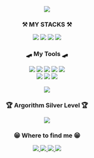<div align=center>
  <img src="https://capsule-render.vercel.app/api?type=waving&color=auto&height=200&section=header&text=Welcome!&fontSize=90" />
</div>

<div align=center>
  <h3> ⚒️ MY STACKS ⚒️</h3>
  <img src ="https://img.shields.io/badge/Python-3776AB.svg?&style=flat-square&logo=python&logoColor=white"/>
  <img src ="https://img.shields.io/badge/C-A8B9CC.svg?&style=flat-square&logo=C&logoColor=white"/>
  <img src ="https://img.shields.io/badge/Kotlin-7F52FF.svg?&style=flat-square&logo=Kotlin&logoColor=white"/>
  <img src ="https://img.shields.io/badge/Jetpack Compose-4285F4.svg?&style=flat-square&logo=Jetpack Compose&logoColor=white"/> 
</div>

<div align=center>
  <h3> 🛹 My Tools 🛹 </h3>
  <img src ="https://img.shields.io/badge/Android Studio-3DDC84.svg?&style=flat-square&logo=Android Studio&logoColor=white"/> 
  <img src ="https://img.shields.io/badge/Notion-000000.svg?&style=flat-square&logo=Notion&logoColor=white"/>
  <img src ="https://img.shields.io/badge/Figma-F24E1E.svg?&style=flat-square&logo=Figma&logoColor=white"/> 
  <img src ="https://img.shields.io/badge/GitHub-181717.svg?&style=flat-square&logo=GitHub&logoColor=white"/>
  <img src ="https://img.shields.io/badge/Visual Studio Code-007ACC.svg?&style=flat-square&logo=Visual Studio Code&logoColor=white"/> <br>
  <img src ="https://img.shields.io/badge/Google Colab-F9AB00.svg?&style=flat-square&logo=Google Colab&logoColor=white"/> 
  <img src ="https://img.shields.io/badge/GitKraken-179287.svg?&style=flat-square&logo=GitKraken&logoColor=white"/>
  <img src ="https://img.shields.io/badge/Intellij IDEA-000000.svg?&style=flat-square&logo=Intellij IDEA&logoColor=white"/>
</div>

<div align=center>
  <br>
  <img src="https://github-readme-stats.vercel.app/api?username=stev3j&show_icons=true"/>
</div>

<div align=center>
  <h3> 🏆 Argorithm Silver Level 🏆 </h3>
  <img src="http://mazassumnida.wtf/api/v2/generate_badge?boj=sw613"/>
</div>

<div align=center>
  <h3> 😁 Where to find me 😁 </h3>
  <a href="https://github.com/stev3j">
    <img src="https://img.shields.io/badge/GitHub-181717?style=for-the-badge&logo=GitHub&logoColor=white">
  </a>
  <a href="https://www.instagram.com/stev3_j/"> 
    <img src="https://img.shields.io/badge/Instagram-E4405F?style=for-the-badge&logo=Instagram&logoColor=white"> 
  </a>
  <a href="https://stev3j.tistory.com/">
     <img src="https://img.shields.io/badge/Tistory-000000?style=for-the-badge&logo=Tistory&logoColor=white">
  </a>
  <a href="https://bento.me/stev3j/">
     <img src="https://img.shields.io/badge/stev3j-00A98F?style=for-the-badge&logo=About.me&logoColor=white">
  </a>
</div>

